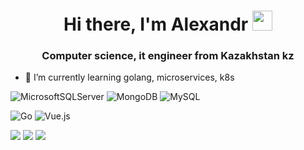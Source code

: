 <h1 align="center">Hi there, I'm Alexandr
<img src="https://github.com/blackcater/blackcater/raw/main/images/Hi.gif" height="32"/></h1>
<h3 align="center">Computer science, it engineer from Kazakhstan kz</h3>

- 🌱 I’m currently learning golang, microservices, k8s

![MicrosoftSQLServer](https://img.shields.io/badge/Microsoft%20SQL%20Server-CC2927?style=for-the-badge&logo=microsoft%20sql%20server&logoColor=white)
![MongoDB](https://img.shields.io/badge/MongoDB-%234ea94b.svg?style=for-the-badge&logo=mongodb&logoColor=white)
![MySQL](https://img.shields.io/badge/mysql-%2300f.svg?style=for-the-badge&logo=mysql&logoColor=white)  

![Go](https://img.shields.io/badge/go-%2300ADD8.svg?style=for-the-badge&logo=go&logoColor=white)
![Vue.js](https://img.shields.io/badge/vuejs-%2335495e.svg?style=for-the-badge&logo=vuedotjs&logoColor=%234FC08D)  

![](http://github-profile-summary-cards.vercel.app/api/cards/profile-details?username=alexandr-andreyev&theme=dark)
![](http://github-profile-summary-cards.vercel.app/api/cards/repos-per-language?username=alexandr-andreyev&theme=dark)
![](http://github-profile-summary-cards.vercel.app/api/cards/most-commit-language?username=alexandr-andreyev&theme=dark)
<!--
**alexandr-andreyev/alexandr-andreyev** is a ✨ _special_ ✨ repository because its `README.md` (this file) appears on your GitHub profile.

Here are some ideas to get you started:

- 🔭 I’m currently working on ...
- 🌱 I’m currently learning ...
- 👯 I’m looking to collaborate on ...
- 🤔 I’m looking for help with ...
- 💬 Ask me about ...
- 📫 How to reach me: ...
- 😄 Pronouns: ...
- ⚡ Fun fact: ...
-->
